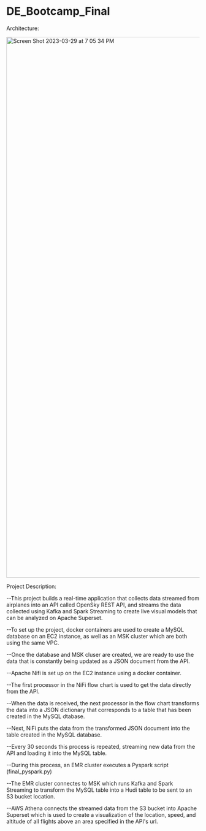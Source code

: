 # DE_Bootcamp_Final

Architecture:

<img width="1411" alt="Screen Shot 2023-03-29 at 7 05 34 PM" src="https://user-images.githubusercontent.com/113261578/228687416-1c60c5b1-1cec-43d4-bb31-88b49327ad21.png">

Project Description:

--This project builds a real-time application that collects data streamed from airplanes into an API called OpenSky REST API, and streams the data collected using Kafka and Spark Streaming to create live visual models that can be analyzed on Apache Superset.

--To set up the project, docker containers are used to create a MySQL database on an EC2 instance, as well as an MSK cluster which are both using the same VPC.

--Once the database and MSK cluser are created, we are ready to use the data that is constantly being updated as a JSON document from the API.

--Apache Nifi is set up on the EC2 instance using a docker container.

--The first processor in the NiFi flow chart is used to get the data directly from the API.

--When the data is received, the next processor in the flow chart transforms the data into a JSON dictionary that corresponds to a table that has been created in the MySQL dtabase.

--Next, NiFi puts the data from the transformed JSON document into the table created in the MySQL database.

--Every 30 seconds this process is repeated, streaming new data from the API and loading it into the MySQL table.

--During this process, an EMR cluster executes a Pyspark script (final_pyspark.py)

--The EMR cluster connectes to MSK which runs Kafka and Spark Streaming to transform the MySQL table into a Hudi table to be sent to an S3 bucket location.

--AWS Athena connects the streamed data from the S3 bucket into Apache Superset which is used to create a visualization of the location, speed, and altitude of all flights above an area specified in the API's url.
